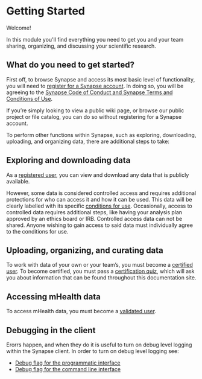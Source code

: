 # Getting Started
Welcome!

In this module you'll find everything you need to get you and your team sharing,
organizing, and discussing your scientific research.


## What do you need to get started?
First off, to browse Synapse and access its most basic level of functionality, you
will need to [register for a Synapse account](https://www.synapse.org/#!RegisterAccount:0).
In doing so, you will be agreeing to the
[Synapse Code of Conduct and Synapse Terms and Conditions of Use](https://help.synapse.org/docs/Synapse-Governance.2004255211.html).

If you’re simply looking to view a public wiki page, or browse our public project or
file catalog, you can do so without registering for a Synapse account.

To perform other functions within Synapse, such as exploring, downloading, uploading,
and organizing data, there are additional steps to take:


## Exploring and downloading data

As a
[registered user](https://help.synapse.org/docs/Synapse-User-Account-Types.2007072795.html#SynapseUserAccountTypes-RegisteredUser),
you can view and download any data that is publicly available.

However, some data is considered controlled access and requires additional protections
for who can access it and how it can be used. This data will be clearly labelled with
its specific
[conditions for use](https://help.synapse.org/docs/Sharing-Settings,-Permissions,-and-Conditions-for-Use.2024276030.html).
Occasionally, access to controlled data requires additional steps, like having your
analysis plan approved by an ethics board or IRB. Controlled access data can not be
shared. Anyone wishing to gain access to said data must individually agree to the
conditions for use.


## Uploading, organizing, and curating data

To work with data of your own or your team’s, you must become a
[certified user](https://help.synapse.org/docs/Synapse-User-Account-Types.2007072795.html#SynapseUserAccountTypes-CertifiedUser). To become certified, you must pass a
[certification quiz](https://www.synapse.org/#!Quiz:Certification),
 which will ask you about information that can be found throughout this documentation site.


## Accessing mHealth data

To access mHealth data, you must become a
[validated user](https://help.synapse.org/docs/Synapse-User-Account-Types.2007072795.html#SynapseUserAccountTypes-ValidatedUsers).

## Debugging in the client
Erorrs happen, and when they do it is useful to turn on debug level logging within the
Synapse client. In order to turn on debug level logging see:

- [Debug flag for the programmatic interface](../reference/client.md?h=debug#synapseclient.Synapse)
- [Debug flag for the command line interface](./command_line_client.md?h=debug#options)
